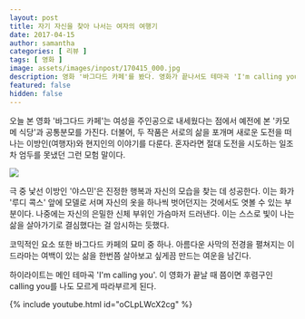 ```yaml
---
layout: post
title: 자기 자신을 찾아 나서는 여자의 여행기
date: 2017-04-15
author: samantha
categories: [ 리뷰 ]
tags: [ 영화 ]
image: assets/images/inpost/170415_000.jpg
description: 영화 '바그다드 카페'를 봤다. 영화가 끝나서도 테마곡 'I'm calling you'는 계속 귓가를 멤돈다.
featured: false
hidden: false
---
```


오늘 본 영화 '바그다드 카페'는 여성을 주인공으로 내세웠다는 점에서 예전에 본 '카모메 식당'과 공통분모를 가진다. 더불어, 두  작품은 서로의 삶을 포개며 새로운 도전을 떠나는 이방인(여행자)와 현지인의 이야기를 다룬다. 혼자라면 절대 도전을 시도하는 일조차 엄두를 못냈던 그런 모험 말이다.

![](https://github.com/samantha-writer/blob/master/assets/images/inpost/170415_001.jpg?raw=true)

극 중 낯선 이방인 '야스민'은 진정한 행복과 자신의 모습을 찾는 데 성공한다. 이는 화가 '루디 콕스' 앞에 모델로 서며 자신의 옷을 하나씩 벗어던지는 것에서도 엿볼 수 있는 부분이다. 나중에는 자신의 은밀한 신체 부위인 가슴마저 드러낸다. 이는 스스로 빛이 나는 삶을 살아가기로 결심했다는 걸 암시하는 듯했다.

코믹적인 요소 또한 바그다드 카페의 묘미 중 하나. 아름다운 사막의 전경을 펼쳐지는 이 드라마는 여백이 있는 삶을 한번쯤 살아보고 싶게끔 만드는 여운을 남긴다.

하이라이트는 메인 테마곡 'I'm calling you'. 이 영화가 끝날 때 쯤이면 후렴구인 calling you를 나도 모르게 따라부르게 된다.

{% include youtube.html id="oCLpLWcX2cg" %}
